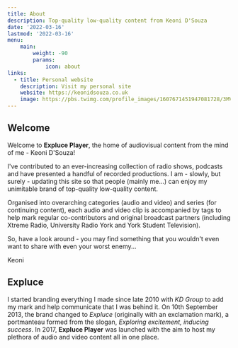 ```yaml
---
title: About
description: Top-quality low-quality content from Keoni D'Souza
date: '2022-03-16'
lastmod: '2022-03-16'
menu:
    main: 
        weight: -90
        params:
            icon: about
links:
  - title: Personal website
    description: Visit my personal site
    website: https://keonidsouza.co.uk
    image: https://pbs.twimg.com/profile_images/1607671451947081728/3MVzlzHi_400x400.jpg
---
```


## Welcome

Welcome to **Expluce Player**, the home of audiovisual content from the mind of me - Keoni D'Souza!

I've contributed to an ever-increasing collection of radio shows, podcasts and have presented a handful of recorded productions. I am - slowly, but surely - updating this site so that people (mainly me...) can enjoy my unimitable brand of top-quality low-quality content.

Organised into overarching categories (audio and video) and series (for continuing content), each audio and video clip is accompanied by tags to help mark regular co-contributors and original broadcast partners (including Xtreme Radio, University Radio York and York Student Television).

So, have a look around - you may find something that you wouldn't even want to share with even your worst enemy...

Keoni

## Expluce

I started branding everything I made since late 2010 with *KD Group* to add my mark and help communicate that I was behind it. On 10th September 2013, the brand changed to *Expluce* (originally with an exclamation mark), a portmanteau formed from the slogan, *Exploring excitement, inducing success*. In 2017, **Expluce Player** was launched with the aim to host my plethora of audio and video content all in one place.